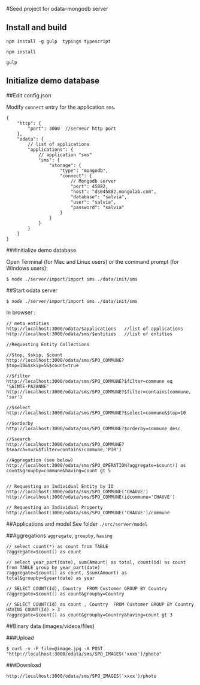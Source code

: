#Seed project for odata-mongodb server


## Install and build

`npm install -g gulp  typings typescript`

`npm install`

`gulp`

## Initialize demo database

##Edit config.json

Modify `connect` entry for the application `sms`.

```
{
    "http": {
        "port": 3000  //serveur http port
    },
    "odata": {
        // list of applications
        "applications": {
            // application "sms"
            "sms": { 
                "storage": {
                    "type": "mongodb",
                    "connect": {
                        // Mongodb server
                        "port": 45882,
                        "host": "ds045882.mongolab.com",
                        "database": "salvia",
                        "user": "salvia",
                        "password": "salvia"
                    }
                }
            }
        }
    }
}
```

###Initialize demo database

Open Terminal (for Mac and Linux users) or the command prompt (for Windows users):

```
$ node ./server/import/import sms ./data/init/sms
```

##Start odata server
 
```
$ node ./server/import/import sms ./data/init/sms
```
In browser :

```
// meta entities 
http://localhost:3000/odata/$applications   //list of applications
http://localhost:3000/odata/sms/$entities   //list of entities

//Requesting Entity Collections

//$top, $skip, $count
http://localhost:3000/odata/sms/SPO_COMMUNE?$top=10&$skip=5&$count=true

//$filter
http://localhost:3000/odata/sms/SPO_COMMUNE?$filter=commune eq 'SAINTE-PAZANNE'
http://localhost:3000/odata/sms/SPO_COMMUNE?$filter=contains(commune, 'sur')

//$select
http://localhost:3000/odata/sms/SPO_COMMUNE?$select=commune&$top=10

//$orderby
http://localhost:3000/odata/sms/SPO_COMMUNE?$orderby=commune desc

//$search
http://localhost:3000/odata/sms/SPO_COMMUNE?$search=sur&$filter=contains(commune,'PIR')

//Aggregation (see below)
http://localhost:3000/odata/sms/SPO_OPERATION?aggregate=$count() as count&groupby=commune&having=count gt 5


// Requesting an Individual Entity by ID
http://localhost:3000/odata/sms/SPO_COMMUNE('CHAUVE')
http://localhost:3000/odata/sms/SPO_COMMUNE(idcommune='CHAUVE')

// Requesting an Individual Property
http://localhost:3000/odata/sms/SPO_COMMUNE('CHAUVE')/commune

```

##Applications and model 
See folder `./src/server/model` 

##Aggregations `aggregate`,  `groupby`, `having`    
```
// select count(*) as count from TABLE 
?aggregate=$count() as count 

// select year_part(date), sum(Amount) as total, count(id) as count from TABLE group by year_part(date)  
?aggregate=$count() as count, $sum(Amount) as total&groupby=$year(date) as year   

// SELECT COUNT(Id), Country  FROM Customer GROUP BY Country
?aggregate=$count() as count&groupby=Country

// SELECT COUNT(Id) as count , Country  FROM Customer GROUP BY Country HAVING COUNT(Id) > 3 
?aggregate=$count() as count&groupby=Country&having=count gt 3

```
##Binary data (images/videos/files)  


###Upload
```
$ curl -v -F file=@image.jpg -X POST "http://localhost:3000/odata/sms/SPO_IMAGES('xxxx')/photo"

```

###Download
```
http://localhost:3000/odata/sms/SPO_IMAGES('xxxx')/photo
```